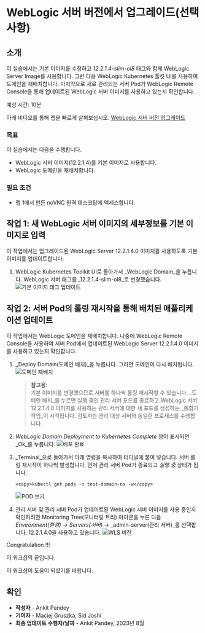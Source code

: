 # WebLogic 서버 버전에서 업그레이드(선택사항)

## 소개

이 실습에서는 기본 이미지를 수정하고 _12.2.1.4-slim-ol8_ 태그와 함께 WebLogic Server Image를 사용합니다. 그런 다음 WebLogic Kubernetes 툴킷 UI를 사용하여 도메인을 재배치합니다. 마지막으로 새로 관리되는 서버 Pod가 WebLogic Remote Console을 통해 업데이트된 WebLogic 서버 이미지를 사용하고 있는지 확인합니다.

예상 시간: 10분

아래 비디오를 통해 랩을 빠르게 살펴보십시오. [WebLogic 서버 버전 업그레이드](videohub:1_5vonezmn)

### 목표

이 실습에서는 다음을 수행합니다.

*   WebLogic 서버 이미지(12.2.1.4)를 기본 이미지로 사용합니다.
*   WebLogic 도메인을 재배치합니다.

### 필요 조건

*   랩 1에서 만든 noVNC 원격 데스크탑에 액세스합니다.

## 작업 1: 새 WebLogic 서버 이미지의 세부정보를 기본 이미지로 입력

이 작업에서는 업그레이드된 WebLogic Server 12.2.1.4.0 이미지를 사용하도록 기본 이미지를 업데이트합니다.

1.  WebLogic Kubernetes Toolkit UI로 돌아가서 _WebLogic Domain_을 누릅니다. WebLogic 서버 태그를 _12.2.1.4-slim-ol8_로 변경했습니다. ![기본 이미지 태그 업데이트](images/update-primary-image-tag.png)

## 작업 2: 서버 Pod의 롤링 재시작을 통해 배치된 애플리케이션 업데이트

이 작업에서는 WebLogic 도메인을 재배치합니다. 나중에 WebLogic Remote Console을 사용하여 서버 Pod에서 업데이트된 WebLogic Server 12.2.1.4.0 이미지를 사용하고 있는지 확인합니다.

1.  _Deploy Domain(도메인 배치)_을 누릅니다. 그러면 도메인이 다시 배치됩니다. ![도메인 재배치](images/redeploy-domain.png)
    
    > **참고용:**  
    > 기본 이미지를 변경했으므로 서버를 하나씩 롤링 재시작할 수 있습니다. _도메인 배치_를 누르면 실행 중인 관리 서버 포드를 종료하고 WebLogic 서버 12.2.1.4.0 이미지를 사용하는 관리 서버에 대한 새 포드를 생성하는 _통합기 작업_이 시작됩니다. 검토자는 관리 대상 서버와 동일한 프로세스를 수행합니다.
    
2.  _WebLogic Domain Deployment to Kubernetes Complete_ 창이 표시되면 _Ok_를 누릅니다. ![배포 완료](images/deployment-complete.png)
    
3.  _Terminal_으로 돌아가서 아래 명령을 복사하여 터미널에 붙여 넣습니다. 서버 롤링 재시작이 하나씩 발생합니다. 먼저 관리 서버 Pod가 종료되고 _실행 중_ 상태가 됩니다.
    
        <copy>kubectl get pods -n test-domain-ns -w</copy>
        
    
    ![POD 보기](images/view-pods.png)
    
4.  관리 서버 및 관리 서버 Pod가 업데이트된 WebLogic 서버 이미지를 사용 중인지 확인하려면 Monitoring Tree(모니터링 트리) 아이콘을 누른 다음 _Environment(환경)_ -> _Servers(서버)_ -> _admin-server(관리 서버)_를 선택합니다. 12.2.1.4.0을 사용하고 있습니다. ![WLS 버전](images/wls-version.png)
    

Congratulation !!!

이 워크샵의 끝입니다.

이 워크샵이 도움이 되셨기를 바랍니다.

## 확인

*   **작성자** - Ankit Pandey
*   **기여자** - Maciej Gruszka, Sid Joshi
*   **최종 업데이트 수행자/날짜** - Ankit Pandey, 2023년 8월